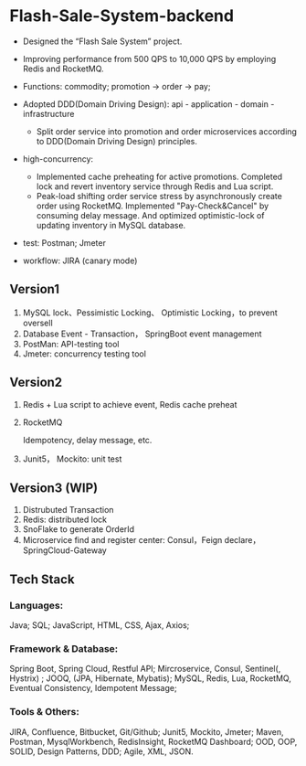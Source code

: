# Flash-Sale-System-backend

- Designed the “Flash Sale System” project. 
- Improving performance from 500 QPS to 10,000 QPS by employing Redis and RocketMQ.

- Functions: commodity; promotion -> order -> pay;
- Adopted DDD(Domain Driving Design): api - application - domain - infrastructure
    - Split order service into promotion and order microservices according to DDD(Domain Driving Design) principles.
- high-concurrency:
    - Implemented cache preheating for active promotions. Completed lock and revert inventory service through Redis and Lua script.
    - Peak-load shifting order service stress by asynchronously create order using RocketMQ. Implemented "Pay-Check&Cancel" by consuming delay message. And optimized optimistic-lock of updating inventory in MySQL database.
- test: Postman; Jmeter
- workflow: JIRA (canary mode)


## Version1

1. MySQL lock、Pessimistic Locking、 Optimistic Locking，to prevent oversell
2. Database Event - Transaction， SpringBoot event management
3. PostMan: API-testing tool
4. Jmeter: concurrency testing tool

## Version2

1. Redis + Lua script to achieve event,  Redis cache preheat
2. RocketMQ

    Idempotency, delay message, etc.
    
3. Junit5， Mockito: unit test

## Version3 (WIP)

1. Distrubuted Transaction
2. Redis: distributed lock
3. SnoFlake to generate OrderId
4. Microservice find and register center: Consul，Feign declare， SpringCloud-Gateway

## Tech Stack
### Languages: 
Java; SQL; JavaScript, HTML, CSS, Ajax, Axios; 

### Framework & Database: 
Spring Boot, Spring Cloud, Restful API; Mircroservice, Consul, Sentinel(, Hystrix) ; JOOQ, (JPA, Hibernate, Mybatis); MySQL, Redis, Lua, RocketMQ, Eventual Consistency, Idempotent Message; 

### Tools & Others: 
JIRA, Confluence, Bitbucket, Git/Github; Junit5, Mockito, Jmeter; Maven, Postman, MysqlWorkbench, RedisInsight, RocketMQ Dashboard; OOD, OOP, SOLID, Design Patterns, DDD; Agile, XML, JSON.

